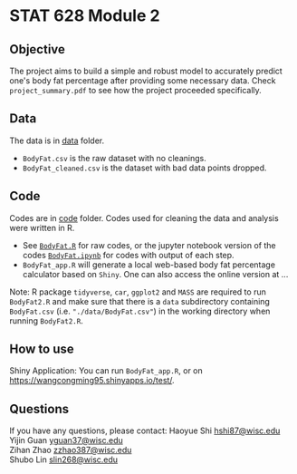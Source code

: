 # STAT 628 Module 2  
## Objective  
The project aims to build a simple and robust model to accurately predict one's body fat percentage after providing some necessary data. Check `project_summary.pdf` to see how the project proceeded specifically.
## Data    
The data is in [data](https://github.com/JumpyJumpy/stat628-module2/tree/master/data) folder.  
- `BodyFat.csv` is the raw dataset with no cleanings.
- `BodyFat_cleaned.csv` is the dataset with bad data points dropped.  
## Code  
Codes are in [code](https://github.com/JumpyJumpy/stat628-module2/tree/master/code) folder. Codes used for cleaning the data and analysis were written in R.   
- See [`BodyFat.R`](https://github.com/JumpyJumpy/stat628-module2/blob/master/code/BodyFat.R) for raw codes, or the jupyter notebook version of the codes [`BodyFat.ipynb`](https://github.com/JumpyJumpy/stat628-module2/blob/master/code/BodyFat.ipynb) for codes with output of each step.  
- `BodyFat_app.R` will generate a local web-based body fat percentage calculator based on `Shiny`. One can also access the online version at ...  

Note: R package `tidyverse`, `car`, `ggplot2` and `MASS` are required to run `BodyFat2.R` and make sure that there is a `data` subdirectory containing `BodyFat.csv` (i.e. `"./data/BodyFat.csv"`) in the working directory when running `BodyFat2.R`.

## How to use
Shiny Application: You can run `BodyFat_app.R`, or on https://wangcongming95.shinyapps.io/test/.
## Questions
If you have any questions, please contact:
    Haoyue Shi hshi87@wisc.edu  
    Yijin Guan yguan37@wisc.edu  
    Zihan Zhao zzhao387@wisc.edu   
    Shubo Lin slin268@wisc.edu  
